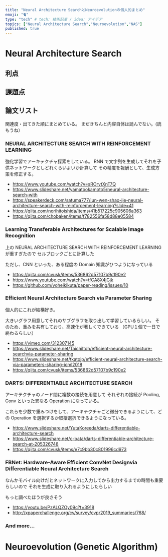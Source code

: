 ```yaml
---
title: "Neural Architecture SearchとNeuroevolutionの個人的まとめ"
emoji: "🐈"
type: "tech" # tech: 技術記事 / idea: アイデア
topics: ["Neural Architecture Search","Neuroevolution","NAS"]
published: true
---
```


# Neural Architecture Search

## 利点

## 課題点

## 論文リスト

関連度・出てきた順にまとめている。
まだきちんと内容自体は読んでない。(読もうね）

### NEURAL ARCHITECTURE SEARCH WITH REINFORCEMENT LEARNING

強化学習でアーキテクチャ探索をしている。
RNN で文字列を生成してそれを子供ネットワークとしどれくらいよいか計算して
その精度を報酬として、生成方策を修正する。

- https://www.youtube.com/watch?v=sROrvtXnT7Q
- https://www.slideshare.net/yamatookamoto5/neural-architecture-search-with
- https://speakerdeck.com/satuma777/lun-wen-shao-jie-neural-architecture-search-with-reinforcement-learning?slide=41
- https://qiita.com/norihitoishida/items/41b517225c905606a363
- https://qiita.com/chobaken/items/f782556fa58d88e05584

### Learning Transferable Architectures for Scalable Image Recognition

上の NEURAL ARCHITECTURE SEARCH WITH REINFORCEMENT LEARNING が重すぎたので
セルブロックごとに計算した

ただし、CNN といった、ある程度の Domain 知識がひつようになっている


- https://qiita.com/cvusk/items/536862d57107b9c190e2
- https://www.youtube.com/watch?v=tfCA8X4jGjk
- https://github.com/yoheikikuta/paper-reading/issues/10


### Efficient Neural Architecture Search via Parameter Sharing

個人的にこれが結構好き。

大きいグラフ用意してそれのサブグラフを取り出して学習しているらしい。
そのため、重みを共有しており、高速化が著しくできている
（GPU１個で一日で終わるらしい）

- https://vimeo.com/312307145
- https://www.slideshare.net/TaichiItoh/efficient-neural-architecture-searchvia-parameter-sharing
- https://www.slideshare.net/tkatojp/efficient-neural-architecture-search-via-parameters-sharing-icml2018
- https://qiita.com/cvusk/items/536862d57107b9c190e2

### DARTS: DIFFERENTIABLE ARCHITECTURE SEARCH

アーキテクチャのノード間に複数の接続を用意して
それぞれの接続が Pooling, Conv といった異なる Operation になっている。

これらを少数で重みつけをして、アーキテクチャごと微分できるようにして、どの Operation を選択するか取捨選択できるようになっている。

- https://www.slideshare.net/YutaKoreeda/darts-differentiable-architecture-search
- https://www.slideshare.net/c-bata/darts-differentiable-architecture-search-at-205326748
- https://qiita.com/cvusk/items/e7c9bb30c801996cd973


### FBNet: Hardware-Aware Efficient ConvNet Designvia Differentiable Neural Architecture Search

なんかモバイル向けだとネットワークに入力してから出力するまでの時間も重要らしいので
それを生成に取り入れるようにしたらしい

もっと調べたほうが良さそう

- https://youtu.be/PzALQZOy09c?t=3918
- http://xpaperchallenge.org/cv/survey/cvpr2019_summaries/768/


### And more...


# Neuroevolution (Genetic Algorithm)




